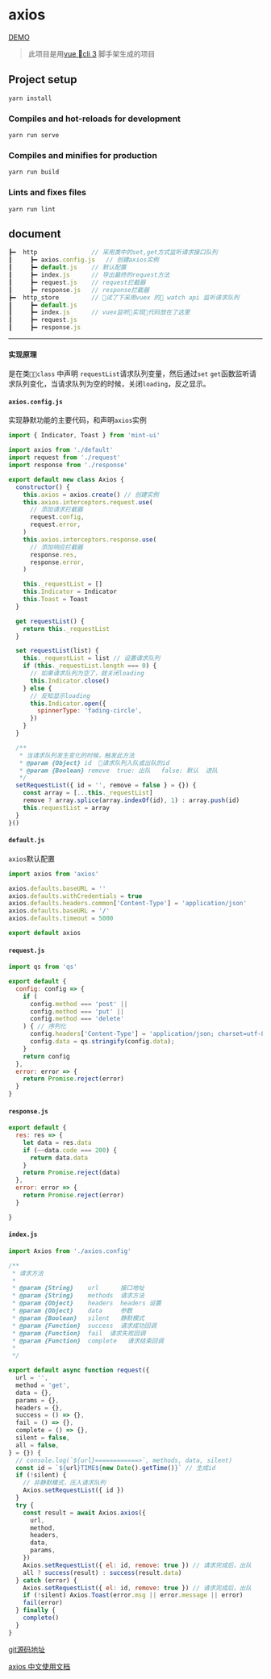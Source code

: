 # axios

[DEMO](http://leojuly.top/axios/#/)


> 此项目是用[vue cli 3](https://cli.vuejs.org/zh/guide/) 脚手架生成的项目

## Project setup
```
yarn install
```

### Compiles and hot-reloads for development
```
yarn run serve
```

### Compiles and minifies for production
```
yarn run build
```

### Lints and fixes files
```
yarn run lint
```

## document
```js
┣━  http               // 采用类中的set,get方式监听请求接口队列
┃     ┣━ axios.config.js   // 创建axios实例
┃     ┣━ default.js    // 默认配置
┃     ┣━ index.js      // 导出最终的request方法
┃     ┣━ request.js    // request拦截器
┃     ┣━ response.js   // response拦截器
┣━  http_store         // 试了下采用vuex 的 watch api 监听请求队列
┃     ┣━ default.js
┃     ┣━ index.js      // vuex监听实现代码放在了这里
┃     ┣━ request.js
┃     ┣━ response.js
```

---

#### 实现原理

是在类`class` 中声明 `requestList`请求队列变量，然后通过`set` `get`函数监听请求队列变化，当请求队列为空的时候，关闭`loading`，反之显示。

#### `axios.config.js`

实现静默功能的主要代码，和声明`axios`实例

```js
import { Indicator, Toast } from 'mint-ui'

import axios from './default'
import request from './request'
import response from './response'

export default new class Axios {
  constructor() {
    this.axios = axios.create() // 创建实例
    this.axios.interceptors.request.use(
      // 添加请求拦截器
      request.config,
      request.error,
    )
    this.axios.interceptors.response.use(
      // 添加响应拦截器
      response.res,
      response.error,
    )

    this._requestList = []
    this.Indicator = Indicator
    this.Toast = Toast
  }

  get requestList() {
    return this._requestList
  }

  set requestList(list) {
    this._requestList = list // 设置请求队列
    if (this._requestList.length === 0) {
      // 如果请求队列为空了，就关闭loading
      this.Indicator.close()
    } else {
      // 反知显示loading
      this.Indicator.open({
        spinnerType: 'fading-circle',
      })
    }
  }

  /**
   * 当请求队列发生变化的时候，触发此方法
   * @param {Object} id  请求队列入队或出队的id
   * @param {Boolean} remove  true: 出队   false: 默认  进队
   */
  setRequestList({ id = '', remove = false } = {}) {
    const array = [...this._requestList]
    remove ? array.splice(array.indexOf(id), 1) : array.push(id)
    this.requestList = array
  }
}()
```

#### `default.js`

`axios`默认配置

```js
import axios from 'axios'

axios.defaults.baseURL = ''
axios.defaults.withCredentials = true
axios.defaults.headers.common['Content-Type'] = 'application/json'
axios.defaults.baseURL = '/'
axios.defaults.timeout = 5000

export default axios
```
#### `request.js`
```js
import qs from 'qs'

export default {
  config: config => {
    if (
      config.method === 'post' ||
      config.method === 'put' ||
      config.method === 'delete'
    ) { // 序列化
      config.headers['Content-Type'] = 'application/json; charset=utf-8'
      config.data = qs.stringify(config.data);
    }
    return config
  },
  error: error => {
    return Promise.reject(error)
  }
}
```
#### `response.js`
```js
export default {
  res: res => {
    let data = res.data
    if (~~data.code === 200) {
      return data.data
    }
    return Promise.reject(data)
  },
  error: error => {
    return Promise.reject(error)
  }

}
```
#### `index.js`
```js
import Axios from './axios.config'

/**
 * 请求方法
 *
 * @param {String}    url      接口地址
 * @param {String}    methods  请求方法
 * @param {Object}    headers  headers 设置
 * @param {Object}    data     参数
 * @param {Boolean}   silent   静默模式
 * @param {Function}  success  请求成功回调
 * @param {Function}  fail  请求失败回调
 * @param {Function}  complete   请求结束回调
 *
 */

export default async function request({
  url = '',
  method = 'get',
  data = {},
  params = {},
  headers = {},
  success = () => {},
  fail = () => {},
  complete = () => {},
  silent = false,
  all = false,
} = {}) {
  // console.log(`${url}============>`, methods, data, silent)
  const id = `${url}TIME${new Date().getTime()}` // 生成id
  if (!silent) {
    // 非静默模式，压入请求队列
    Axios.setRequestList({ id })
  }
  try {
    const result = await Axios.axios({
      url,
      method,
      headers,
      data,
      params,
    })
    Axios.setRequestList({ el: id, remove: true }) // 请求完成后，出队
    all ? success(result) : success(result.data)
  } catch (error) {
    Axios.setRequestList({ el: id, remove: true }) // 请求完成后，出队
    if (!silent) Axios.Toast(error.msg || error.message || error)
    fail(error)
  } finally {
    complete()
  }
}
```
[git源码地址](https://github.com/Leo-July/axios)

[axios 中文使用文档](https://www.kancloud.cn/yunye/axios/234845)